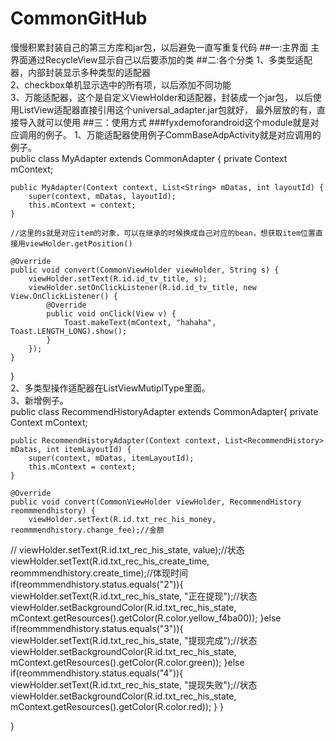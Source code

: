 # CommonGitHub
慢慢积累封装自己的第三方库和jar包，以后避免一直写重复代码
##一:主界面
主界面通过RecycleView显示自己以后要添加的类
##二:各个分类
1、多类型适配器，内部封装显示多种类型的适配器<br>
2、checkbox单机显示选中的所有项，以后添加不同功能<br>
3、万能适配器，这个是自定义ViewHolder和适配器，封装成一个jar包，
以后使用ListView适配器直接引用这个universal_adapter.jar包就好，
最外层放的有，直接导入就可以使用
##三：使用方式
###fyxdemoforandroid这个module就是对应调用的例子。
1、万能适配器使用例子CommBaseAdpActivity就是对应调用的例子。<br>
public class MyAdapter extends CommonAdapter<String> {
    private Context mContext;

    public MyAdapter(Context context, List<String> mDatas, int layoutId) {
        super(context, mDatas, layoutId);
        this.mContext = context;
    }

    //这里的s就是对应item的对象，可以在继承的时候换成自己对应的bean，想获取item位置直接用viewHolder.getPosition()
  
    @Override
    public void convert(CommonViewHolder viewHolder, String s) {
        viewHolder.setText(R.id.id_tv_title, s);
        viewHolder.setOnClickListener(R.id.id_tv_title, new View.OnClickListener() {
            @Override
            public void onClick(View v) {
                Toast.makeText(mContext, "hahaha", Toast.LENGTH_LONG).show();
            }
        });
    }
}
<br>
2、多类型操作适配器在ListViewMutiplType里面。<br>
3、新增例子。<br>
public class RecommendHistoryAdapter extends CommonAdapter<RecommendHistory>{
	private Context mContext;

	public RecommendHistoryAdapter(Context context, List<RecommendHistory> mDatas, int itemLayoutId) {
		super(context, mDatas, itemLayoutId);
		this.mContext = context;
	}

	@Override
	public void convert(CommonViewHolder viewHolder, RecommendHistory reommmendhistory) {
		viewHolder.setText(R.id.txt_rec_his_money, reommmendhistory.change_fee);//金额
//		viewHolder.setText(R.id.txt_rec_his_state, value);//状态
		viewHolder.setText(R.id.txt_rec_his_create_time, reommmendhistory.create_time);//体现时间
		if(reommmendhistory.status.equals("2")){
			viewHolder.setText(R.id.txt_rec_his_state, "正在提现");//状态
			viewHolder.setBackgroundColor(R.id.txt_rec_his_state, mContext.getResources().getColor(R.color.yellow_f4ba00));
		}else if(reommmendhistory.status.equals("3")){
			viewHolder.setText(R.id.txt_rec_his_state, "提现完成");//状态
			viewHolder.setBackgroundColor(R.id.txt_rec_his_state, mContext.getResources().getColor(R.color.green));
		}else if(reommmendhistory.status.equals("4")){
			viewHolder.setText(R.id.txt_rec_his_state, "提现失败");//状态
			viewHolder.setBackgroundColor(R.id.txt_rec_his_state, mContext.getResources().getColor(R.color.red));
		}
	}

}
